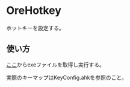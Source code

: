 # OreHotkey

ホットキーを設定する。

## 使い方

[ここ](https://github.com/nosoosso/OreHotkey/releases)からexeファイルを取得し実行する。

実際のキーマップはKeyConfig.ahkを参照のこと。
